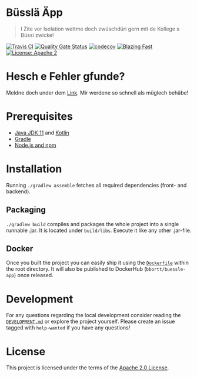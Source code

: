 Büsslä Äpp
===
> I Zite vor Isolation wettme doch zwüschdüri gern mit de Kollege s Büssi zwicke!

[![Travis CI](https://travis-ci.com/bbortt/buessle-app.svg?branch=master)](https://travis-ci.com/bbortt/buessle-app)
[![Quality Gate Status](https://sonarcloud.io/api/project_badges/measure?project=bbortt_Buessle-App&metric=alert_status)](https://sonarcloud.io/dashboard?id=bbortt_Buessle-App)
[![codecov](https://codecov.io/gh/bbortt/buessle-app/branch/master/graph/badge.svg)](https://codecov.io/gh/bbortt/buessle-app)
[![Blazing Fast](https://img.shields.io/badge/speed-blazing%20%F0%9F%94%A5-brightgreen.svg?style=flat-square)](https://twitter.com/acdlite/status/974390255393505280)
[![License: Apache 2](https://img.shields.io/badge/License-Apache2-blue.svg)](https://opensource.org/licenses/MIT)

# Hesch e Fehler gfunde?
Meldne doch under dem [Link](https://github.com/bbortt/buessle-app/issues/new). Mir werdene so schnell als müglech behäbe!

# Prerequisites
* [Java JDK 11](https://jdk.java.net/11/) and [Kotlin](https://kotlinlang.org/)
* [Gradle](https://gradle.org/)
* [Node.js and npm](https://nodejs.org/en/download/)

# Installation
Running `./gradlew assemble` fetches all required dependencies (front- and backend).

## Packaging
`./gradlew build` compiles and packages the whole project into a single runnable .jar.
It is located under `build/libs`. Execute it like any other .jar-file.

## Docker
Once you built the project you can easily ship it using the [`Dockerfile`](https://github.com/bbortt/buessle-app/blob/master/Dockerfile)
within the root directory. It will also be published to DockerHub (`bbortt/buessle-app`) once released.

# Development
For any questions regarding the local development consider reading the [`DEVELOPMENT.md`](https://github.com/bbortt/buessle-app/blob/master/DEVELOPMENT.md)
or explore the project yourself. Please create an issue tagged with `help-wanted` if you have any questions!

# License
This project is licensed under the terms of the [Apache 2.0 License](https://github.com/bbortt/buessle-app/blob/master/LICENSE).
